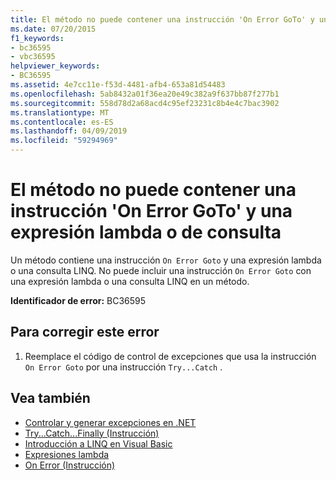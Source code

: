 ```yaml
---
title: El método no puede contener una instrucción 'On Error GoTo' y una expresión lambda o de consulta
ms.date: 07/20/2015
f1_keywords:
- bc36595
- vbc36595
helpviewer_keywords:
- BC36595
ms.assetid: 4e7cc11e-f53d-4481-afb4-653a81d54483
ms.openlocfilehash: 5ab8432a01f36ea20e49c382a9f637bb87f277b1
ms.sourcegitcommit: 558d78d2a68acd4c95ef23231c8b4e4c7bac3902
ms.translationtype: MT
ms.contentlocale: es-ES
ms.lasthandoff: 04/09/2019
ms.locfileid: "59294969"
---
```

# <a name="method-cannot-contain-both-an-on-error-goto-statement-and-a-lambda-or-query-expression"></a>El método no puede contener una instrucción 'On Error GoTo' y una expresión lambda o de consulta
Un método contiene una instrucción `On Error Goto` y una expresión lambda o una consulta LINQ. No puede incluir una instrucción `On Error Goto` con una expresión lambda o una consulta LINQ en un método.  
  
 **Identificador de error:** BC36595  
  
## <a name="to-correct-this-error"></a>Para corregir este error  
  
1. Reemplace el código de control de excepciones que usa la instrucción `On Error Goto` por una instrucción `Try...Catch` .  
  
## <a name="see-also"></a>Vea también

- [Controlar y generar excepciones en .NET](../../standard/exceptions/index.md)
- [Try...Catch...Finally (Instrucción)](../../visual-basic/language-reference/statements/try-catch-finally-statement.md)
- [Introducción a LINQ en Visual Basic](../../visual-basic/programming-guide/language-features/linq/introduction-to-linq.md)
- [Expresiones lambda](../../visual-basic/programming-guide/language-features/procedures/lambda-expressions.md)
- [On Error (Instrucción)](../../visual-basic/language-reference/statements/on-error-statement.md)
